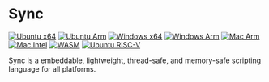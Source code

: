 # Sync

[![Ubuntu x64](https://github.com/sync-language/sync/actions/workflows/ubuntu_x64_test.yml/badge.svg)](https://github.com/sync-language/sync/actions/workflows/ubuntu_x64_test.yml)
[![Ubuntu Arm](https://github.com/sync-language/sync/actions/workflows/ubuntu_arm_test.yml/badge.svg)](https://github.com/sync-language/sync/actions/workflows/ubuntu_arm_test.yml)
[![Windows x64](https://github.com/sync-language/sync/actions/workflows/windows_x64_test.yml/badge.svg)](https://github.com/sync-language/sync/actions/workflows/windows_x64_test.yml)
[![Windows Arm](https://github.com/sync-language/sync/actions/workflows/windows_arm_test.yml/badge.svg)](https://github.com/sync-language/sync/actions/workflows/windows_arm_test.yml)
[![Mac Arm](https://github.com/sync-language/sync/actions/workflows/mac_arm_test.yml/badge.svg)](https://github.com/sync-language/sync/actions/workflows/mac_arm_test.yml)
[![Mac Intel](https://github.com/sync-language/sync/actions/workflows/mac_intel_test.yml/badge.svg)](https://github.com/sync-language/sync/actions/workflows/mac_intel_test.yml)
[![WASM](https://github.com/sync-language/sync/actions/workflows/wasm_test.yml/badge.svg)](https://github.com/sync-language/sync/actions/workflows/wasm_test.yml)
[![Ubuntu RISC-V](https://github.com/sync-language/sync/actions/workflows/ubuntu_riscv_test.yml/badge.svg)](https://github.com/sync-language/sync/actions/workflows/ubuntu_riscv_test.yml)

Sync is a embeddable, lightweight, thread-safe, and memory-safe scripting language for all platforms.
